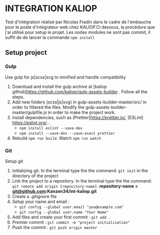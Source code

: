 # INTEGRATION KALIOP

Test d'intégration réalisé par Nicolas Fradin dans le cadre de l'embauche pour le poste d'intégrateur web chez KALIOP.Ci dessous, la procédure que j'ai utilisé pour setup le projet.
Les nodes modules ne sont pas commit, il suffit de de lancer la commande `npm install` 

## Setup project
### Gulp 
Use gulp for js|scss|scg to minified and handle compatibility
1. Download and install the gulp archive at [kaliop github]https://github.com/kaliop/gulp-assets-builder . Follow all the steps.
2. Add new folders (scss|js|svg) in gulp-assets-builder-master/src/ in order to filtered the files. Modify the gulp-assets-builder-master/gulpfile.js in order to make the project work. 
3. Install dependencies, such as [Prettier]https://prettier.io/, [ESLint] https://eslint.org/...
    - `npm install eslint --save-dev`
    - `npm install --save-dev --save-exact prettier`
3. Rebuild `npm run build`. Watch `npm run watch`


### Git
Setup git

1. Initializing git. In the terminal type the the command: `git init` in the directory of the project
2. Link the project to a repository. In the terminal type the the command: `git remote add origin [repository-name]`. **repository-name = git@github.com:Kanzen34/int-kaliop.git**
3. Create a .gitignore file
4. Setup your name and email :
    - `git config --global user.email "you@example.com"`
    - `git config --global user.name "Your Name"`
5. Add files and create your first commit : `git add .`
6. Premier commit : `git commit -m "project initialisation"`
6. Push the commit : `git push origin master`
